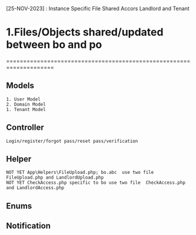[25-NOV-2023] : Instance Specific File Shared Accors Landlord and Tenant


# 1.Files/Objects shared/updated between bo and po
====================================================================
## Models
	1. User Model
	2. Domain Model
	1. Tenant Model

## Controller
	Login/register/forgot pass/reset pass/verification

## Helper
	NOT YET App\Helpers\FileUpload.php; bo.abc  use two file  FileUpload.php and LandlordUpload.php
	NOT YET CheckAccess.php specific to bo use two file  CheckAccess.php and LandlordAccess.php

## Enums

## Notification





